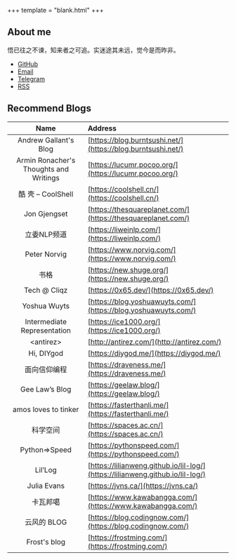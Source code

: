 +++
template = "blank.html"
+++

## About me

悟已往之不谏，知来者之可追。实迷途其未远，觉今是而昨非。

* [GitHub](https://github.com/kemingy)
* [Email](mailto:kemingy94@gmail.com)
* [Telegram](https://t.me/abcyanide)
* [RSS](/rss.xml)

## Recommend Blogs

| Name | Address |
| :-: | :- |
| Andrew Gallant's Blog | [https://blog.burntsushi.net/](https://blog.burntsushi.net/) |
| Armin Ronacher's Thoughts and Writings | [https://lucumr.pocoo.org/](https://lucumr.pocoo.org/) |
| 酷 壳 – CoolShell | [https://coolshell.cn/](https://coolshell.cn/) |
| Jon Gjengset | [https://thesquareplanet.com/](https://thesquareplanet.com/) |
| 立委NLP频道 | [https://liweinlp.com/](https://liweinlp.com/) |
| Peter Norvig | [https://www.norvig.com/](https://www.norvig.com/) |
| 书格 | [https://new.shuge.org/](https://new.shuge.org/) |
| Tech @ Cliqz | [https://0x65.dev/](https://0x65.dev/) |
| Yoshua Wuyts | [https://blog.yoshuawuyts.com/](https://blog.yoshuawuyts.com/) |
| Intermediate Representation | [https://ice1000.org/](https://ice1000.org/) |
| \<antirez\> | [http://antirez.com/](http://antirez.com/) |
| Hi, DIYgod | [https://diygod.me/](https://diygod.me/) |
| 面向信仰编程 | [https://draveness.me/](https://draveness.me/) |
| Gee Law’s Blog | [https://geelaw.blog/](https://geelaw.blog/) |
| amos loves to tinker | [https://fasterthanli.me/](https://fasterthanli.me/) |
| 科学空间 | [https://spaces.ac.cn/](https://spaces.ac.cn/) |
| Python⇒Speed | [https://pythonspeed.com/](https://pythonspeed.com/) |
| Lil’Log | [https://lilianweng.github.io/lil-log/](https://lilianweng.github.io/lil-log/) |
| Julia Evans | [https://jvns.ca/](https://jvns.ca/) |
| 卡瓦邦噶 | [https://www.kawabangga.com/](https://www.kawabangga.com/) |
| 云风的 BLOG | [https://blog.codingnow.com/](https://blog.codingnow.com/) |
| Frost's blog | [https://frostming.com/](https://frostming.com/) |

